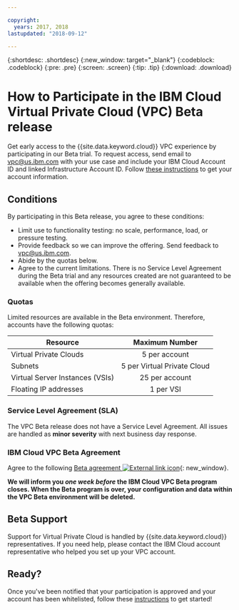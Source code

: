```yaml
---

copyright:
  years: 2017, 2018
lastupdated: "2018-09-12"

---
```


{:shortdesc: .shortdesc}
{:new_window: target="_blank"}
{:codeblock: .codeblock}
{:pre: .pre}
{:screen: .screen}
{:tip: .tip}
{:download: .download}

# How to Participate in the IBM Cloud Virtual Private Cloud (VPC) Beta release

Get early access to the {{site.data.keyword.cloud}} VPC experience by participating in our Beta trial. To request access, send email to [vpc@us.ibm.com](mailto:vpc@us.ibm.com) with your use case and include your IBM Cloud Account ID and linked Infrastructure Account ID. Follow [these instructions](how-to-get-account.html) to get your account information.

## Conditions

By participating in this Beta release, you agree to these conditions:

* Limit use to functionality testing: no scale, performance, load, or pressure testing.
* Provide feedback so we can improve the offering. Send feedback to [vpc@us.ibm.com](mailto:vpc@us.ibm.com).
* Abide by the quotas below.
* Agree to the current limitations. There is no Service Level Agreement during the Beta trial and any resources created are not guaranteed to be available when the offering becomes generally available.

### Quotas

Limited resources are available in the Beta environment. Therefore, accounts have the following quotas:

|   Resource     | Maximum Number |
| ------- | :------: |
| Virtual Private Clouds | 5 per account|
| Subnets | 5 per Virtual Private Cloud |
| Virtual Server Instances (VSIs) | 25 per account |
| Floating IP addresses | 1 per VSI |

### Service Level Agreement (SLA)

The VPC Beta release does not have a Service Level Agreement. All issues are handled as **minor severity** with next business day response.

### IBM Cloud VPC Beta Agreement

Agree to the following [Beta agreement ![External link icon](../../icons/launch-glyph.svg "External link icon")](https://public.dhe.ibm.com/cloud/bluemix/network/vpc/beta_agreement_for_use.pdf){: new_window}.

**We will inform you _one week before_ the IBM Cloud VPC Beta program closes. When the Beta program is over, your configuration and data within the VPC Beta environment will be deleted.**

## Beta Support

Support for Virtual Private Cloud is handled by {{site.data.keyword.cloud}} representatives. If you need help, please contact the IBM Cloud account representative who helped you set up your VPC account.

## Ready?

Once you've been notified that your participation is approved and your account has been whitelisted, follow these [instructions](getting-started.html) to get started!
